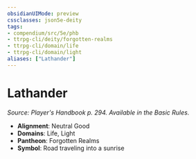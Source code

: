 ```yaml
---
obsidianUIMode: preview
cssclasses: json5e-deity
tags:
- compendium/src/5e/phb
- ttrpg-cli/deity/forgotten-realms
- ttrpg-cli/domain/life
- ttrpg-cli/domain/light
aliases: ["Lathander"]
---
```

# Lathander
*Source: Player's Handbook p. 294. Available in the Basic Rules.* 

- **Alignment**: Neutral Good
- **Domains**: Life, Light
- **Pantheon**: Forgotten Realms
- **Symbol**: Road traveling into a sunrise